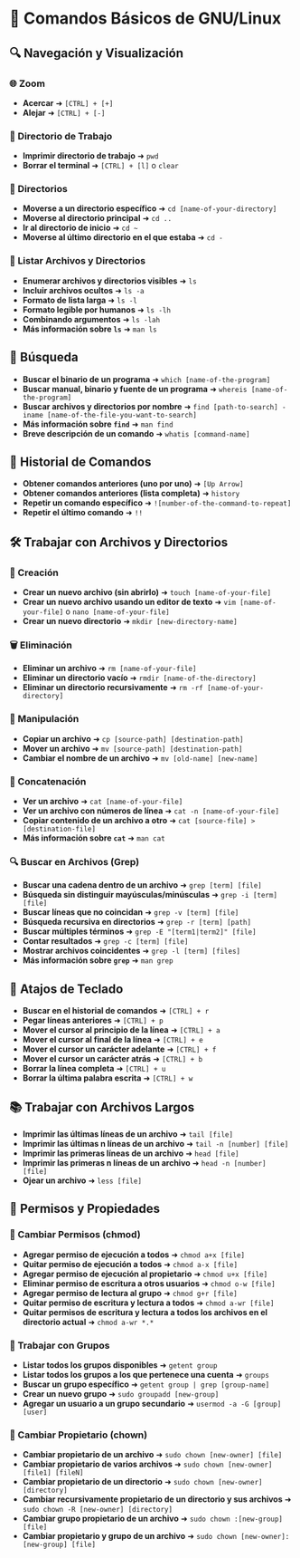 ﻿
# 📜 Comandos Básicos de GNU/Linux

## 🔍 Navegación y Visualización

### 🌐 Zoom
- **Acercar** ➜ `[CTRL] + [+]`
- **Alejar** ➜ `[CTRL] + [-]`

### 📁 Directorio de Trabajo
- **Imprimir directorio de trabajo** ➜ `pwd`
- **Borrar el terminal** ➜ `[CTRL] + [l]` o `clear`

### 📂 Directorios
- **Moverse a un directorio específico** ➜ `cd [name-of-your-directory]`
- **Moverse al directorio principal** ➜ `cd ..`
- **Ir al directorio de inicio** ➜ `cd ~`
- **Moverse al último directorio en el que estaba** ➜ `cd -`

### 📜 Listar Archivos y Directorios
- **Enumerar archivos y directorios visibles** ➜ `ls`
- **Incluir archivos ocultos** ➜ `ls -a`
- **Formato de lista larga** ➜ `ls -l`
- **Formato legible por humanos** ➜ `ls -lh`
- **Combinando argumentos** ➜ `ls -lah`
- **Más información sobre `ls`** ➜ `man ls`

## 🔎 Búsqueda

- **Buscar el binario de un programa** ➜ `which [name-of-the-program]`
- **Buscar manual, binario y fuente de un programa** ➜ `whereis [name-of-the-program]`
- **Buscar archivos y directorios por nombre** ➜ `find [path-to-search] -iname [name-of-the-file-you-want-to-search]`
- **Más información sobre `find`** ➜ `man find`
- **Breve descripción de un comando** ➜ `whatis [command-name]`

## 📖 Historial de Comandos

- **Obtener comandos anteriores (uno por uno)** ➜ `[Up Arrow]`
- **Obtener comandos anteriores (lista completa)** ➜ `history`
- **Repetir un comando específico** ➜ `![number-of-the-command-to-repeat]`
- **Repetir el último comando** ➜ `!!`

## 🛠️ Trabajar con Archivos y Directorios

### 📝 Creación
- **Crear un nuevo archivo (sin abrirlo)** ➜ `touch [name-of-your-file]`
- **Crear un nuevo archivo usando un editor de texto** ➜ `vim [name-of-your-file]` o `nano [name-of-your-file]`
- **Crear un nuevo directorio** ➜ `mkdir [new-directory-name]`

### 🗑️ Eliminación
- **Eliminar un archivo** ➜ `rm [name-of-your-file]`
- **Eliminar un directorio vacío** ➜ `rmdir [name-of-the-directory]`
- **Eliminar un directorio recursivamente** ➜ `rm -rf [name-of-your-directory]`

### 📄 Manipulación
- **Copiar un archivo** ➜ `cp [source-path] [destination-path]`
- **Mover un archivo** ➜ `mv [source-path] [destination-path]`
- **Cambiar el nombre de un archivo** ➜ `mv [old-name] [new-name]`

### 📜 Concatenación
- **Ver un archivo** ➜ `cat [name-of-your-file]`
- **Ver un archivo con números de línea** ➜ `cat -n [name-of-your-file]`
- **Copiar contenido de un archivo a otro** ➜ `cat [source-file] > [destination-file]`
- **Más información sobre `cat`** ➜ `man cat`

### 🔍 Buscar en Archivos (Grep)
- **Buscar una cadena dentro de un archivo** ➜ `grep [term] [file]`
- **Búsqueda sin distinguir mayúsculas/minúsculas** ➜ `grep -i [term] [file]`
- **Buscar líneas que no coincidan** ➜ `grep -v [term] [file]`
- **Búsqueda recursiva en directorios** ➜ `grep -r [term] [path]`
- **Buscar múltiples términos** ➜ `grep -E "[term1|term2]" [file]`
- **Contar resultados** ➜ `grep -c [term] [file]`
- **Mostrar archivos coincidentes** ➜ `grep -l [term] [files]`
- **Más información sobre `grep`** ➜ `man grep`

## 🚀 Atajos de Teclado

- **Buscar en el historial de comandos** ➜ `[CTRL] + r`
- **Pegar líneas anteriores** ➜ `[CTRL] + p`
- **Mover el cursor al principio de la línea** ➜ `[CTRL] + a`
- **Mover el cursor al final de la línea** ➜ `[CTRL] + e`
- **Mover el cursor un carácter adelante** ➜ `[CTRL] + f`
- **Mover el cursor un carácter atrás** ➜ `[CTRL] + b`
- **Borrar la línea completa** ➜ `[CTRL] + u`
- **Borrar la última palabra escrita** ➜ `[CTRL] + w`

## 📚 Trabajar con Archivos Largos

- **Imprimir las últimas líneas de un archivo** ➜ `tail [file]`
- **Imprimir las últimas n líneas de un archivo** ➜ `tail -n [number] [file]`
- **Imprimir las primeras líneas de un archivo** ➜ `head [file]`
- **Imprimir las primeras n líneas de un archivo** ➜ `head -n [number] [file]`
- **Ojear un archivo** ➜ `less [file]`

## 🔄 Permisos y Propiedades

### 🔐 Cambiar Permisos (chmod)
- **Agregar permiso de ejecución a todos** ➜ `chmod a+x [file]`
- **Quitar permiso de ejecución a todos** ➜ `chmod a-x [file]`
- **Agregar permiso de ejecución al propietario** ➜ `chmod u+x [file]`
- **Eliminar permiso de escritura a otros usuarios** ➜ `chmod o-w [file]`
- **Agregar permiso de lectura al grupo** ➜ `chmod g+r [file]`
- **Quitar permiso de escritura y lectura a todos** ➜ `chmod a-wr [file]`
- **Quitar permisos de escritura y lectura a todos los archivos en el directorio actual** ➜ `chmod a-wr *.*`

### 🔧 Trabajar con Grupos
- **Listar todos los grupos disponibles** ➜ `getent group`
- **Listar todos los grupos a los que pertenece una cuenta** ➜ `groups`
- **Buscar un grupo específico** ➜ `getent group | grep [group-name]`
- **Crear un nuevo grupo** ➜ `sudo groupadd [new-group]`
- **Agregar un usuario a un grupo secundario** ➜ `usermod -a -G [group] [user]`

### 👥 Cambiar Propietario (chown)
- **Cambiar propietario de un archivo** ➜ `sudo chown [new-owner] [file]`
- **Cambiar propietario de varios archivos** ➜ `sudo chown [new-owner] [file1] [fileN]`
- **Cambiar propietario de un directorio** ➜ `sudo chown [new-owner] [directory]`
- **Cambiar recursivamente propietario de un directorio y sus archivos** ➜ `sudo chown -R [new-owner] [directory]`
- **Cambiar grupo propietario de un archivo** ➜ `sudo chown :[new-group] [file]`
- **Cambiar propietario y grupo de un archivo** ➜ `sudo chown [new-owner]:[new-group] [file]`

